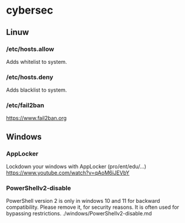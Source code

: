 # cybersec
## Linuw
### /etc/hosts.allow
Adds whitelist to system.
### /etc/hosts.deny
Adds blacklist to system.
### /etc/fail2ban
https://www.fail2ban.org
## Windows
### AppLocker
Lockdown your windows with AppLocker (pro/ent/edu/...)
https://www.youtube.com/watch?v=qAoM6iJEVbY
### PowerShellv2-disable
PowerShell version 2 is only in windows 10 and 11 for backward compatibility.
Please remove it, for security reasons. It is often used for bypassing restrictions.
./windows/PowerShellv2-disable.md
